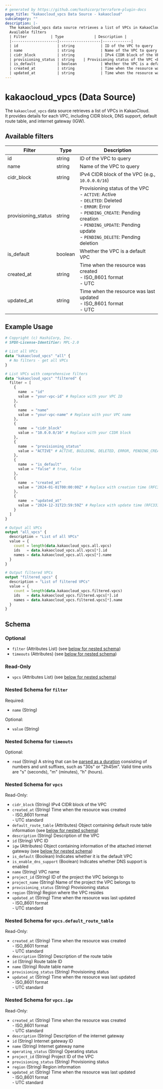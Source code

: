 ```yaml
---
# generated by https://github.com/hashicorp/terraform-plugin-docs
page_title: "kakaocloud_vpcs Data Source - kakaocloud"
subcategory: ""
description: |-
  The kakaocloud_vpcs data source retrieves a list of VPCs in KakaoCloud.It provides details for each VPC, including CIDR block, DNS support, default route table, and internet gateway (IGW).
  Available filters
  | Filter           | Type              | Description |
  |---------------------|-------------------|-------------|
  | id                  | string            | ID of the VPC to query  |
  | name                | string            | Name of the VPC to query |
  | cidr_block          | string            | IPv4 CIDR block of the VPC (e.g., `10.0.0.0/16`) |
  | provisioning_status | string    | Provisioning status of the VPC <br>- `ACTIVE`: Active <br>- `DELETED`: Deleted <br>- `ERROR`: Error <br>- `PENDING_CREATE`: Pending creation <br>- `PENDING_UPDATE`: Pending update <br>- `PENDING_DELETE`: Pending deletion |
  | is_default          | boolean           | Whether the VPC is a default VPC |
  | created_at          | string            | Time when the resource was created <br>- ISO_8601 format <br>- UTC |
  | updated_at          | string            | Time when the resource was last updated <br>- ISO_8601 format <br>- UTC |
---
```


# kakaocloud_vpcs (Data Source)

The `kakaocloud_vpcs` data source retrieves a list of VPCs in KakaoCloud.  
It provides details for each VPC, including CIDR block, DNS support, default route table, and internet gateway (IGW).


## Available filters

| Filter           | Type              | Description |
|---------------------|-------------------|-------------|
| id                  | string            | ID of the VPC to query  |
| name                | string            | Name of the VPC to query |
| cidr_block          | string            | IPv4 CIDR block of the VPC (e.g., `10.0.0.0/16`) |
| provisioning_status | string    | Provisioning status of the VPC <br>- `ACTIVE`: Active <br>- `DELETED`: Deleted <br>- `ERROR`: Error <br>- `PENDING_CREATE`: Pending creation <br>- `PENDING_UPDATE`: Pending update <br>- `PENDING_DELETE`: Pending deletion |
| is_default          | boolean           | Whether the VPC is a default VPC |
| created_at          | string            | Time when the resource was created <br>- ISO_8601 format <br>- UTC |
| updated_at          | string            | Time when the resource was last updated <br>- ISO_8601 format <br>- UTC |

## Example Usage

```terraform
# Copyright (c) HashiCorp, Inc.
# SPDX-License-Identifier: MPL-2.0

# List all VPCs
data "kakaocloud_vpcs" "all" {
  # No filters - get all VPCs
}

# List VPCs with comprehensive filters
data "kakaocloud_vpcs" "filtered" {
  filter = [
    {
      name  = "id"
      value = "your-vpc-id" # Replace with your VPC ID
    },
    {
      name  = "name"
      value = "your-vpc-name" # Replace with your VPC name
    },
    {
      name  = "cidr_block"
      value = "10.0.0.0/16" # Replace with your CIDR block
    },
    {
      name  = "provisioning_status"
      value = "ACTIVE" # ACTIVE, BUILDING, DELETED, ERROR, PENDING_CREATE, PENDING_DELETE, PENDING_UPDATE
    },
    {
      name  = "is_default"
      value = "false" # true, false
    },
    {
      name  = "created_at"
      value = "2024-01-01T00:00:00Z" # Replace with creation time (RFC3339 format)
    },
    {
      name  = "updated_at"
      value = "2024-12-31T23:59:59Z" # Replace with update time (RFC3339 format)
    }
  ]
}

# Output all VPCs
output "all_vpcs" {
  description = "List of all VPCs"
  value = {
    count = length(data.kakaocloud_vpcs.all.vpcs)
    ids   = data.kakaocloud_vpcs.all.vpcs[*].id
    names = data.kakaocloud_vpcs.all.vpcs[*].name
  }
}

# Output filtered VPCs
output "filtered_vpcs" {
  description = "List of filtered VPCs"
  value = {
    count = length(data.kakaocloud_vpcs.filtered.vpcs)
    ids   = data.kakaocloud_vpcs.filtered.vpcs[*].id
    names = data.kakaocloud_vpcs.filtered.vpcs[*].name
  }
}
```

<!-- schema generated by tfplugindocs -->
## Schema

### Optional

- `filter` (Attributes List) (see [below for nested schema](#nestedatt--filter))
- `timeouts` (Attributes) (see [below for nested schema](#nestedatt--timeouts))

### Read-Only

- `vpcs` (Attributes List) (see [below for nested schema](#nestedatt--vpcs))

<a id="nestedatt--filter"></a>
### Nested Schema for `filter`

Required:

- `name` (String)

Optional:

- `value` (String)


<a id="nestedatt--timeouts"></a>
### Nested Schema for `timeouts`

Optional:

- `read` (String) A string that can be [parsed as a duration](https://pkg.go.dev/time#ParseDuration) consisting of numbers and unit suffixes, such as "30s" or "2h45m". Valid time units are "s" (seconds), "m" (minutes), "h" (hours).


<a id="nestedatt--vpcs"></a>
### Nested Schema for `vpcs`

Read-Only:

- `cidr_block` (String) IPv4 CIDR block of the VPC
- `created_at` (String) Time when the resource was created<br/> - ISO_8601 format<br/> - UTC standard
- `default_route_table` (Attributes) Object containing default route table information (see [below for nested schema](#nestedatt--vpcs--default_route_table))
- `description` (String) Description of the VPC
- `id` (String) VPC ID
- `igw` (Attributes) Object containing information of the attached internet gateway (see [below for nested schema](#nestedatt--vpcs--igw))
- `is_default` (Boolean) Indicates whether it is the default VPC
- `is_enable_dns_support` (Boolean) Indicates whether DNS support is enabled
- `name` (String) VPC name
- `project_id` (String) ID of the project the VPC belongs to
- `project_name` (String) Name of the project the VPC belongs to
- `provisioning_status` (String) Provisioning status
- `region` (String) Region where the VPC resides
- `updated_at` (String) Time when the resource was last updated<br/> - ISO_8601 format<br/> - UTC standard

<a id="nestedatt--vpcs--default_route_table"></a>
### Nested Schema for `vpcs.default_route_table`

Read-Only:

- `created_at` (String) Time when the resource was created<br/> - ISO_8601 format<br/> - UTC standard
- `description` (String) Description of the route table
- `id` (String) Route table ID
- `name` (String) Route table name
- `provisioning_status` (String) Provisioning status
- `updated_at` (String) Time when the resource was last updated<br/> - ISO_8601 format<br/> - UTC standard


<a id="nestedatt--vpcs--igw"></a>
### Nested Schema for `vpcs.igw`

Read-Only:

- `created_at` (String) Time when the resource was created<br/> - ISO_8601 format<br/> - UTC standard
- `description` (String) Description of the internet gateway
- `id` (String) Internet gateway ID
- `name` (String) Internet gateway name
- `operating_status` (String) Operating status
- `project_id` (String) Project ID of the VPC
- `provisioning_status` (String) Provisioning status
- `region` (String) Region information
- `updated_at` (String) Time when the resource was last updated<br/> - ISO_8601 format<br/> - UTC standard
